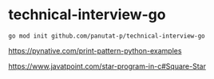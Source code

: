 # technical-interview-go

```
go mod init github.com/panutat-p/technical-interview-go
```

https://pynative.com/print-pattern-python-examples

https://www.javatpoint.com/star-program-in-c#Square-Star

